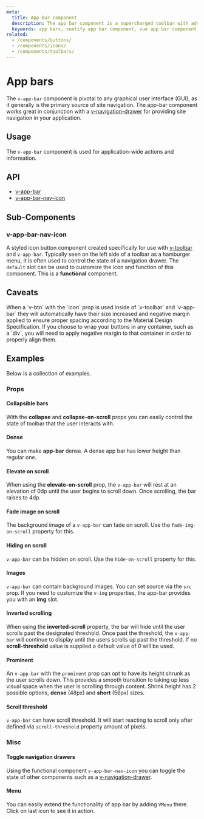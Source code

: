 ```yaml
---
meta:
  title: App-bar component
  description: The app bar component is a supercharged toolbar with advanced scrolling techniques and application layout support.
  keywords: app bars, vuetify app bar component, vue app bar component
related:
  - /components/buttons/
  - /components/icons/
  - /components/toolbars/
---
```


# App bars

The `v-app-bar` component is pivotal to any graphical user interface (GUI), as it generally is the primary source of site navigation. The app-bar component works great in conjunction with a [v-navigation-drawer](/components/navigation-drawers) for providing site navigation in your application.

<entry-ad />

## Usage

The `v-app-bar` component is used for application-wide actions and information.

<usage name="v-app-bar" />

## API
- [v-app-bar](../../api/v-app-bar)
- [v-app-bar-nav-icon](../../api/v-app-bar-nav-icon)

## Sub-Components

### v-app-bar-nav-icon

A styled icon button component created specifically for use with [v-toolbar](/components/toolbars) and `v-app-bar`. Typically seen on the left side of a toolbar as a hamburger menu, it is often used to control the state of a navigation drawer. The `default` slot can be used to customize the icon and function of this component. This is a **functional** component.

## Caveats

<alert type="warning">
  When a `v-btn` with the `icon` prop is used inside of `v-toolbar` and `v-app-bar` they will automatically have their size increased and negative margin applied to ensure proper spacing according to the Material Design Specification. If you choose to wrap your buttons in any container, such as a `div`, you will need to apply negative margin to that container in order to properly align them.
</alert>

## Examples

Below is a collection of examples.

### Props

#### Collapsible bars

With the **collapse** and **collapse-on-scroll** props you can easily control the state of toolbar that the user interacts with.

<example file="v-app-bar/prop-collapse" />

#### Dense

You can make **app-bar** dense. A dense app bar has lower height than regular one.

<example file="v-app-bar/prop-dense" />

#### Elevate on scroll

When using the **elevate-on-scroll** prop, the `v-app-bar` will rest at an elevation of 0dp until the user begins to scroll down. Once scrolling, the bar raises to 4dp.

<example file="v-app-bar/prop-elevate-on-scroll" />

#### Fade image on scroll

The background image of a `v-app-bar` can fade on scroll. Use the `fade-img-on-scroll` property for this.

<example file="v-app-bar/prop-img-fade" />

#### Hiding on scroll
`v-app-bar` can be hidden on scroll. Use the `hide-on-scroll` property for this.

<example file="v-app-bar/prop-hide" />

#### Images

`v-app-bar` can contain background images. You can set source via the `src` prop. If you need to customize the `v-img` properties, the app-bar provides you with an **img** slot.

<example file="v-app-bar/prop-img" />

#### Inverted scrolling

When using the **inverted-scroll** property, the bar will hide until the user scrolls past the designated threshold. Once past the threshold, the `v-app-bar` will continue to display until the users scrolls up past the threshold. If no **scroll-threshold** value is supplied a default value of _0_ will be used.

<example file="v-app-bar/prop-inverted-scroll" />

#### Prominent

An `v-app-bar` with the `prominent` prop can opt to have its height shrunk as the user scrolls down. This provides a smooth transition to taking up less visual space when the user is scrolling through content. Shrink height has 2 possible options, **dense** (48px) and **short** (56px) sizes.

<example file="v-app-bar/prop-prominent" />

#### Scroll threshold

`v-app-bar` can have scroll threshold. It will start reacting to scroll only after defined via `scroll-threshold` property amount of pixels.

<example file="v-app-bar/prop-scroll-threshold" />

### Misc

#### Toggle navigation drawers

Using the functional component `v-app-bar-nav-icon` you can toggle the state of other components such as a [v-navigation-drawer](/components/navigation-drawers).

<example file="v-app-bar/misc-app-bar-nav" />

#### Menu

You can easily extend the functionality of app bar by adding `VMenu` there. Click on last icon to see it in action.

<example file="v-app-bar/misc-menu" />

<backmatter />
